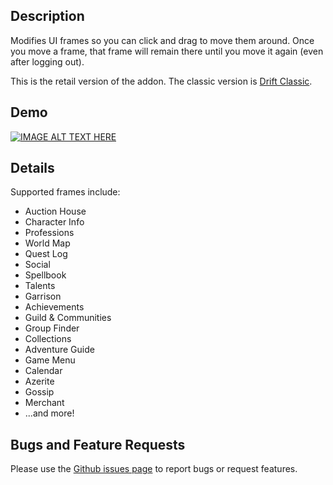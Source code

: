 ## Description
Modifies UI frames so you can click and drag to move them around. Once you move a frame, that frame will remain there until you move it again (even after logging out).

This is the retail version of the addon. The classic version is [Drift Classic](https://www.curseforge.com/wow/addons/driftclassic).

## Demo
[![IMAGE ALT TEXT HERE](http://img.youtube.com/vi/9OM5_nuK7Ac/0.jpg)](http://www.youtube.com/watch?v=9OM5_nuK7Ac)

## Details
Supported frames include:

* Auction House
* Character Info
* Professions
* World Map
* Quest Log
* Social
* Spellbook
* Talents
* Garrison
* Achievements
* Guild & Communities
* Group Finder
* Collections
* Adventure Guide
* Game Menu
* Calendar
* Azerite
* Gossip
* Merchant
* ...and more!

## Bugs and Feature Requests
Please use the [Github issues page](https://github.com/jaredbwasserman/Drift/issues) to report bugs or request features.